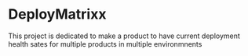 # DeployMatrixx
This project is dedicated to make a product to have current deployment health sates for multiple products in multiple environmnents
